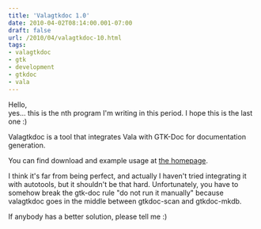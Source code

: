 ```yaml
---
title: 'Valagtkdoc 1.0'
date: 2010-04-02T08:14:00.001-07:00
draft: false
url: /2010/04/valagtkdoc-10.html
tags: 
- valagtkdoc
- gtk
- development
- gtkdoc
- vala
---
```


Hello,  
yes... this is the nth program I'm writing in this period. I hope this is the last one :)  
  
Valagtkdoc is a tool that integrates Vala with GTK-Doc for documentation generation.  
  
You can find download and example usage at [the homepage](http://lethalman.hostei.com/valagtkdoc).  
  
I think it's far from being perfect, and actually I haven't tried integrating it with autotools, but it shouldn't be that hard. Unfortunately, you have to somehow break the gtk-doc rule "do not run it manually" because valagtkdoc goes in the middle between gtkdoc-scan and gtkdoc-mkdb.  
  
If anybody has a better solution, please tell me :)